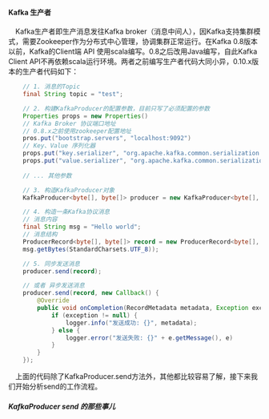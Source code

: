 #### Kafka 生产者
&ensp;&ensp;Kafka生产者即生产消息发往Kafka broker（消息中间人），因Kafka支持集群模式，需要Zookeeper作为分布式中心管理，协调集群正常运行。在Kafka 0.8版本以前，Kafka的Client端 API 使用scala编写。0.8之后改用Java编写，自此Kafka Client API不再依赖scala运行环境。两者之前编写生产者代码大同小异，0.10.x版本的生产者代码如下：

```java
    // 1. 消息的Topic
    final String topic = "test";

    // 2. 构建KafkaProducer的配置参数，目前只写了必须配置的参数
    Properties props = new Properties()
    // Kafka Broker 协议端口地址
    // 0.8.x之前使用zookeeper配置地址
    pros.put("bootstrap.servers", "localhost:9092")
    // Key、Value 序列化器
    props.put("key.serializer", "org.apache.kafka.common.serialization.ByteArraySerializer");
    props.put("value.serializer", "org.apache.kafka.common.serialization.ByteArraySerializer");
    
    // ... 其他参数

    // 3. 构造KafkaProducer对象
    KafkaProducer<byte[], byte[]> producer = new KafkaProducer<byte[], byte[]>(props);

    // 4. 构造一条Kafka协议消息
    // 消息内容
    final String msg = "Hello world";
    // 消息结构
    ProducerRecord<byte[], byte[]> record = new ProducerRecord<byte[], byte[]>(topicName, 
    msg.getBytes(StandardCharsets.UTF_8));

    // 5. 同步发送消息
    producer.send(record);

    // 或者 异步发送消息
    producer.send(record, new Callback() {
        @Override
        public void onCompletion(RecordMetadata metadata, Exception exception) {
            if (exception != null) {
                logger.info("发送成功: {}", metadata);
            } else {
                logger.error("发送失败: {}" + e.getMessage(), e)
            }
        }
    });
```

&ensp;&ensp;上面的代码除了KafkaProducer.send方法外，其他都比较容易了解，接下来我们开始分析send的工作流程。

##### KafkaProducer send 的那些事儿
